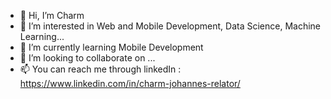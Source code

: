 - 👋 Hi, I’m Charm
- 👀 I’m interested in Web and Mobile Development, Data Science, Machine Learning...
- 🌱 I’m currently learning Mobile Development
- 💞️ I’m looking to collaborate on ...
- 📫 You can reach me through linkedIn : https://www.linkedin.com/in/charm-johannes-relator/ 

<!---
charmjo/charmjo is a ✨ special ✨ repository because its `README.md` (this file) appears on your GitHub profile.
You can click the Preview link to take a look at your changes.
--->
